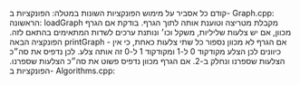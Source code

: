 קודם כל אסביר על מימוש הפונקציות השונות במטלה:
הפונקציות ב- Graph.cpp: 
הראשונה: loadGraph מקבלת מטריצה וטוענת אותה לתוך הגרף.
בודקת אם הגרף מכוון, אם יש צלעות שליליות, משקל וכו׳ ונותנת ערכים לשדות המתאימים בהתאם לזה.
הפונקציה הבאה printGraph - אם הגרף לא מכוון נספור כל שתי צלעות כאחת, כי אין כיוונים לכן הצלע מקודקוד 0 ל-1
ומקודקוד 1 ל-0 זה אותה צלע. לכן נדפיס את סה״כ הצלעות שספרנו ונחלק ב-2.
אם הגרף מכוון נדפיס פשוט את סה״כ הצלעות שספרנו.
הפונקציות ב- Algorithms.cpp: 
